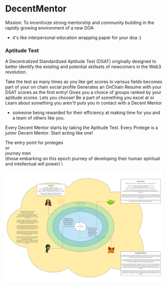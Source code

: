 # DecentMentor
Mission: To incentivize strong mentorship and community building in the rapidly growing environment of a new DOA
- it's like interpersonal education wrapping paper for your doa :)


### Aptitude Test
A Decentralized Standardized Aptitude Test (DSAT) originally designed to better identify the existing and potential
skillsets of newcomers in the Web3 revolution.

Take the test as many times as you like
get scores in various fields
becomes part of your on chain social profile
Generates an OnChain Resume with your DSAT scores as the first entry!
Gives you a choice of groups ranked by your aptitude scores.
Lets you choose! Be a part of something you excel at or Learn about something you aren't!
puts you in contact with a Decent Mentor
  - someone being rewarded for their efficiency at making time for you and a team of others like you.



Every Decent Mentor starts by taking the Aptitude Test.  Every Protege is a junior Decent Mentor. Start acting like one!

The entry point for proteges \
or \
journey men \
(those embarking on this epoch journey of developing their human spiritual and  intellectual will power) \


![Use Case Diagram](https://github.com/TheJollyLaMa/DecentMentor/blob/7416d83243a66c9b279200efef99d73bec56a6d7/DecentMentor.png)
